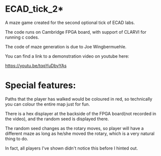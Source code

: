 # ECAD_tick_2*
A maze game created for the second optional tick of ECAD labs.

The code runs on Cambridge FPGA board, with support of CLARVI for running c codes.

The code of maze generation is due to Joe Wingbermuehle.

You can find a link to a demonstration video on youtube here:

https://youtu.be/tqqYuDbvYAs

# Special features:

  Paths that the player has walked would be coloured in red, so technically you can colour the entire map just for fun.
  
  There is a hex displayer at the backside of the FPGA board(not recorded in the video), and the random seed is displayed there.
  
  The random seed changes as the rotary moves, so player will have a different maze as long as he/she moved the rotary, which is a very natural thing to do.
  
  In fact, all players I've shown didn't notice this before I hinted out.
